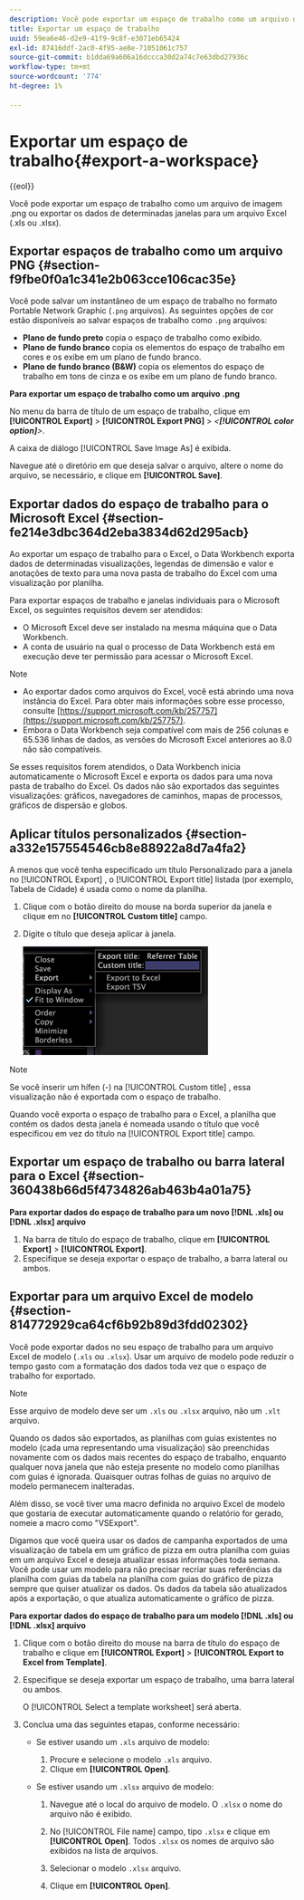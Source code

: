 ```yaml
---
description: Você pode exportar um espaço de trabalho como um arquivo de imagem .png ou exportar os dados de determinadas janelas para um arquivo Excel (.xls ou .xlsx).
title: Exportar um espaço de trabalho
uuid: 59ea6e46-d2e9-41f9-9c8f-e3071eb65424
exl-id: 87416ddf-2ac0-4f95-ae8e-71051061c757
source-git-commit: b1dda69a606a16dccca30d2a74c7e63dbd27936c
workflow-type: tm+mt
source-wordcount: '774'
ht-degree: 1%

---
```


# Exportar um espaço de trabalho{#export-a-workspace}

{{eol}}

Você pode exportar um espaço de trabalho como um arquivo de imagem .png ou exportar os dados de determinadas janelas para um arquivo Excel (.xls ou .xlsx).

## Exportar espaços de trabalho como um arquivo PNG {#section-f9fbe0f0a1c341e2b063cce106cac35e}

Você pode salvar um instantâneo de um espaço de trabalho no formato Portable Network Graphic (`.png` arquivos). As seguintes opções de cor estão disponíveis ao salvar espaços de trabalho como `.png` arquivos:

* **Plano de fundo preto** copia o espaço de trabalho como exibido.
* **Plano de fundo branco** copia os elementos do espaço de trabalho em cores e os exibe em um plano de fundo branco.
* **Plano de fundo branco (B&amp;W)** copia os elementos do espaço de trabalho em tons de cinza e os exibe em um plano de fundo branco.

**Para exportar um espaço de trabalho como um arquivo .png**

No menu da barra de título de um espaço de trabalho, clique em **[!UICONTROL Export]** > **[!UICONTROL Export PNG]** > *&lt;**[!UICONTROL color option]**>*.

A caixa de diálogo [!UICONTROL Save Image As] é exibida.

Navegue até o diretório em que deseja salvar o arquivo, altere o nome do arquivo, se necessário, e clique em **[!UICONTROL Save]**.

## Exportar dados do espaço de trabalho para o Microsoft Excel {#section-fe214e3dbc364d2eba3834d62d295acb}

Ao exportar um espaço de trabalho para o Excel, o Data Workbench exporta dados de determinadas visualizações, legendas de dimensão e valor e anotações de texto para uma nova pasta de trabalho do Excel com uma visualização por planilha.

Para exportar espaços de trabalho e janelas individuais para o Microsoft Excel, os seguintes requisitos devem ser atendidos:

* O Microsoft Excel deve ser instalado na mesma máquina que o Data Workbench.
* A conta de usuário na qual o processo de Data Workbench está em execução deve ter permissão para acessar o Microsoft Excel.

>[!NOTE]
>
>* Ao exportar dados como arquivos do Excel, você está abrindo uma nova instância do Excel. Para obter mais informações sobre esse processo, consulte [https://support.microsoft.com/kb/257757](https://support.microsoft.com/kb/257757).
>* Embora o Data Workbench seja compatível com mais de 256 colunas e 65.536 linhas de dados, as versões do Microsoft Excel anteriores ao 8.0 não são compatíveis.
>


Se esses requisitos forem atendidos, o Data Workbench inicia automaticamente o Microsoft Excel e exporta os dados para uma nova pasta de trabalho do Excel. Os dados não são exportados das seguintes visualizações: gráficos, navegadores de caminhos, mapas de processos, gráficos de dispersão e globos.

## Aplicar títulos personalizados {#section-a332e157554546cb8e88922a8d7a4fa2}

A menos que você tenha especificado um título Personalizado para a janela no [!UICONTROL Export] , o [!UICONTROL Export title] listada (por exemplo, Tabela de Cidade) é usada como o nome da planilha.

1. Clique com o botão direito do mouse na borda superior da janela e clique em no **[!UICONTROL Custom title]** campo.
1. Digite o título que deseja aplicar à janela.

   ![](assets/mnu_window_TitleBar_Export.png)

>[!NOTE]
>
>Se você inserir um hífen (-) na [!UICONTROL Custom title] , essa visualização não é exportada com o espaço de trabalho.

Quando você exporta o espaço de trabalho para o Excel, a planilha que contém os dados desta janela é nomeada usando o título que você especificou em vez do título na [!UICONTROL Export title] campo.

## Exportar um espaço de trabalho ou barra lateral para o Excel {#section-360438b66d5f4734826ab463b4a01a75}

**Para exportar dados do espaço de trabalho para um novo [!DNL .xls] ou [!DNL .xlsx] arquivo**

1. Na barra de título do espaço de trabalho, clique em **[!UICONTROL Export]** > **[!UICONTROL Export]**.
1. Especifique se deseja exportar o espaço de trabalho, a barra lateral ou ambos.

## Exportar para um arquivo Excel de modelo {#section-814772929ca64cf6b92b89d3fdd02302}

Você pode exportar dados no seu espaço de trabalho para um arquivo Excel de modelo (`.xls` ou `.xlsx`). Usar um arquivo de modelo pode reduzir o tempo gasto com a formatação dos dados toda vez que o espaço de trabalho for exportado.

>[!NOTE]
>
>Esse arquivo de modelo deve ser um `.xls` ou `.xlsx` arquivo, não um `.xlt` arquivo.

Quando os dados são exportados, as planilhas com guias existentes no modelo (cada uma representando uma visualização) são preenchidas novamente com os dados mais recentes do espaço de trabalho, enquanto qualquer nova janela que não esteja presente no modelo como planilhas com guias é ignorada. Quaisquer outras folhas de guias no arquivo de modelo permanecem inalteradas.

Além disso, se você tiver uma macro definida no arquivo Excel de modelo que gostaria de executar automaticamente quando o relatório for gerado, nomeie a macro como &quot;VSExport&quot;.

Digamos que você queira usar os dados de campanha exportados de uma visualização de tabela em um gráfico de pizza em outra planilha com guias em um arquivo Excel e deseja atualizar essas informações toda semana. Você pode usar um modelo para não precisar recriar suas referências da planilha com guias da tabela na planilha com guias do gráfico de pizza sempre que quiser atualizar os dados. Os dados da tabela são atualizados após a exportação, o que atualiza automaticamente o gráfico de pizza.

**Para exportar dados do espaço de trabalho para um modelo [!DNL .xls] ou [!DNL .xlsx] arquivo**

1. Clique com o botão direito do mouse na barra de título do espaço de trabalho e clique em **[!UICONTROL Export]** > **[!UICONTROL Export to Excel from Template]**.
1. Especifique se deseja exportar um espaço de trabalho, uma barra lateral ou ambos.

   O [!UICONTROL Select a template worksheet] será aberta.

1. Conclua uma das seguintes etapas, conforme necessário:

   * Se estiver usando um `.xls` arquivo de modelo:

      1. Procure e selecione o modelo `.xls` arquivo.
      1. Clique em **[!UICONTROL Open]**.
   * Se estiver usando um `.xlsx` arquivo de modelo:

      1. Navegue até o local do arquivo de modelo. O `.xlsx` o nome do arquivo não é exibido.
      1. No [!UICONTROL File name] campo, tipo `.xlsx` e clique em **[!UICONTROL Open]**. Todos `.xlsx` os nomes de arquivo são exibidos na lista de arquivos.

      1. Selecionar o modelo `.xlsx` arquivo.
      1. Clique em **[!UICONTROL Open]**.
